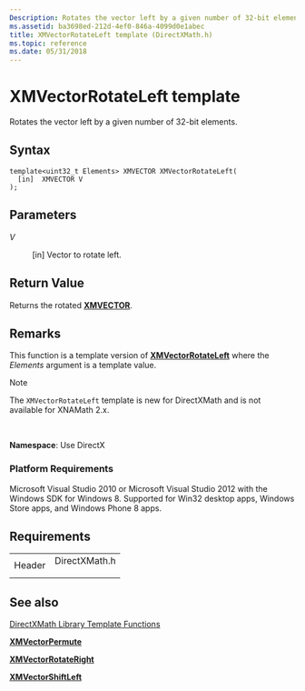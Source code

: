 ```yaml
---
Description: Rotates the vector left by a given number of 32-bit elements.
ms.assetid: ba3698ed-212d-4ef0-846a-4099d0e1abec
title: XMVectorRotateLeft template (DirectXMath.h)
ms.topic: reference
ms.date: 05/31/2018
---
```


# XMVectorRotateLeft template

Rotates the vector left by a given number of 32-bit elements.

## Syntax

``` syntax
template<uint32_t Elements> XMVECTOR XMVectorRotateLeft(
  [in]  XMVECTOR V
);
```

## Parameters

<dl> <dt>

<span id="V"></span><span id="v"></span>*V*
</dt> <dd>

\[in\] Vector to rotate left.

</dd> </dl>

## Return Value

Returns the rotated [**XMVECTOR**](xmvector-data-type.md).

## Remarks

This function is a template version of [**XMVectorRotateLeft**](https://msdn.microsoft.com/library/Hh404806(v=VS.85).aspx) where the *Elements* argument is a template value.

> [!Note]  
> The `XMVectorRotateLeft` template is new for DirectXMath and is not available for XNAMath 2.x.

 

**Namespace**: Use DirectX

### Platform Requirements

Microsoft Visual Studio 2010 or Microsoft Visual Studio 2012 with the Windows SDK for Windows 8. Supported for Win32 desktop apps, Windows Store apps, and Windows Phone 8 apps.

## Requirements



|                   |                                                                                          |
|-------------------|------------------------------------------------------------------------------------------|
| Header<br/> | <dl> <dt>DirectXMath.h</dt> </dl> |



## See also

<dl> <dt>

[DirectXMath Library Template Functions](ovw-xnamath-templates.md)
</dt> <dt>

[**XMVectorPermute**](xmvectorpermute-template.md)
</dt> <dt>

[**XMVectorRotateRight**](xmvectorrotateright-template.md)
</dt> <dt>

[**XMVectorShiftLeft**](xmvectorshiftleft-template.md)
</dt> </dl>

 

 




